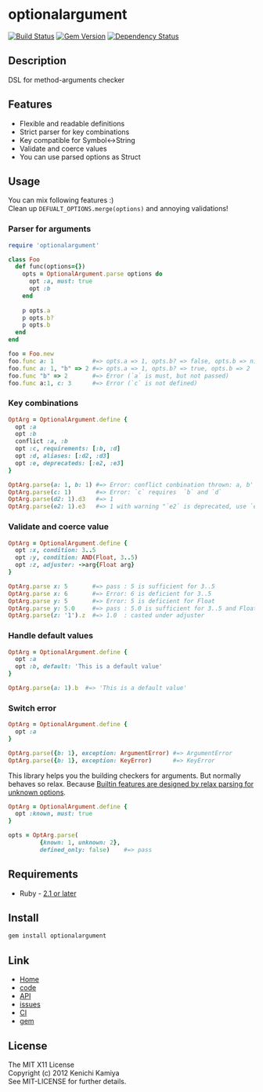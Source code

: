 optionalargument
=================

[![Build Status](https://secure.travis-ci.org/kachick/optionalargument.png)](http://travis-ci.org/kachick/optionalargument)
[![Gem Version](https://badge.fury.io/rb/optionalargument.png)](http://badge.fury.io/rb/optionalargument)
[![Dependency Status](https://gemnasium.com/kachick/optionalargument.svg)](https://gemnasium.com/kachick/optionalargument)

Description
-----------

DSL for method-arguments checker

Features
--------

* Flexible and readable definitions
* Strict parser for key combinations
* Key compatible for Symbol<->String
* Validate and coerce values
* You can use parsed options as Struct

Usage
-----

You can mix following features :)  
Clean up `DEFUALT_OPTIONS.merge(options)` and annoying validations!

### Parser for arguments

```ruby
require 'optionalargument'

class Foo
  def func(options={})
    opts = OptionalArgument.parse options do
      opt :a, must: true
      opt :b
    end
    
    p opts.a
    p opts.b?
    p opts.b
  end
end

foo = Foo.new
foo.func a: 1           #=> opts.a => 1, opts.b? => false, opts.b => nil
foo.func a: 1, "b" => 2 #=> opts.a => 1, opts.b? => true, opts.b => 2
foo.func "b" => 2       #=> Error (`a` is must, but not passed)
foo.func a:1, c: 3      #=> Error (`c` is not defined)
```

### Key combinations

```ruby
OptArg = OptionalArgument.define {
  opt :a
  opt :b
  conflict :a, :b
  opt :c, requirements: [:b, :d]
  opt :d, aliases: [:d2, :d3]
  opt :e, deprecateds: [:e2, :e3]
}

OptArg.parse(a: 1, b: 1) #=> Error: conflict conbination thrown: a, b'
OptArg.parse(c: 1)       #=> Error: `c` requires  `b` and `d`
OptArg.parse(d2: 1).d3   #=> 1
OptArg.parse(e2: 1).e3   #=> 1 with warning "`e2` is deprecated, use `e`"
```

### Validate and coerce value

```ruby
OptArg = OptionalArgument.define {
  opt :x, condition: 3..5
  opt :y, condition: AND(Float, 3..5)
  opt :z, adjuster: ->arg{Float arg}
}

OptArg.parse x: 5       #=> pass : 5 is sufficient for 3..5
OptArg.parse x: 6       #=> Error: 6 is deficient for 3..5
OptArg.parse y: 5       #=> Error: 5 is deficient for Float
OptArg.parse y: 5.0     #=> pass : 5.0 is sufficient for 3..5 and Float
OptArg.parse(z: '1').z  #=> 1.0  : casted under adjuster
```

### Handle default values

```ruby
OptArg = OptionalArgument.define {
  opt :a
  opt :b, default: 'This is a default value'
}

OptArg.parse(a: 1).b  #=> 'This is a default value'
```

### Switch error

```ruby
OptArg = OptionalArgument.define {
  opt :a
}

OptArg.parse({b: 1}, exception: ArgumentError) #=> ArgumentError
OptArg.parse({b: 1}, exception: KeyError)      #=> KeyError
```

This library helps you the building checkers for arguments. But normally behaves so relax. Because [Builtin features are designed by relax parsing for unknown options](http://www.ruby-forum.com/topic/4402711#1064528).

```ruby
OptArg = OptionalArgument.define {
  opt :known, must: true
}

opts = OptArg.parse(
         {known: 1, unknown: 2},
         defined_only: false)    #=> pass
```

Requirements
-------------

* Ruby - [2.1 or later](http://travis-ci.org/#!/kachick/optionalargument)

Install
-------

```bash
gem install optionalargument
```

Link
----

* [Home](http://kachick.github.com/optionalargument/)
* [code](https://github.com/kachick/optionalargument)
* [API](http://kachick.github.com/optionalargument/yard/frames.html)
* [issues](https://github.com/kachick/optionalargument/issues)
* [CI](http://travis-ci.org/#!/kachick/optionalargument)
* [gem](https://rubygems.org/gems/optionalargument)

License
--------

The MIT X11 License  
Copyright (c) 2012 Kenichi Kamiya  
See MIT-LICENSE for further details.
